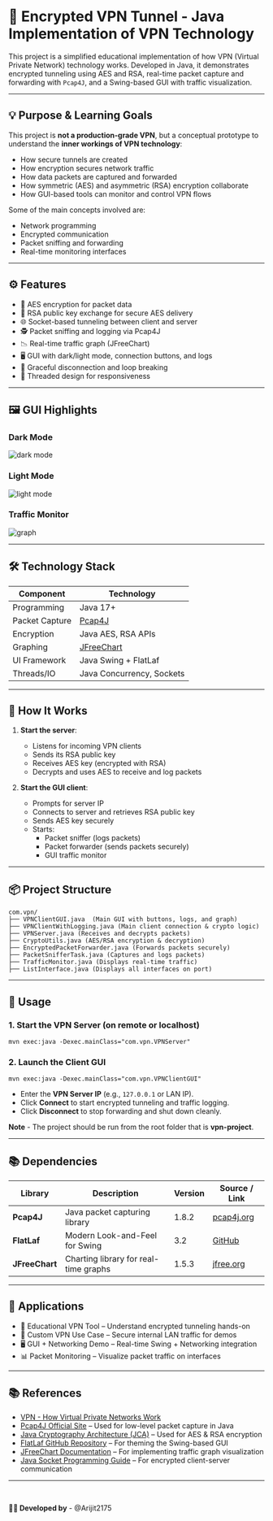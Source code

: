 # 🔐 Encrypted VPN Tunnel - Java Implementation of VPN Technology

This project is a simplified educational implementation of how VPN (Virtual Private Network) technology works. Developed in Java, it demonstrates encrypted tunneling using AES and RSA, real-time packet capture and forwarding with `Pcap4J`, and a Swing-based GUI with traffic visualization.

---

## 💡 Purpose & Learning Goals

This project is **not a production-grade VPN**, but a conceptual prototype to understand the **inner workings of VPN technology**:

- How secure tunnels are created
- How encryption secures network traffic
- How data packets are captured and forwarded
- How symmetric (AES) and asymmetric (RSA) encryption collaborate
- How GUI-based tools can monitor and control VPN flows

Some of the main concepts involved are:

- Network programming
- Encrypted communication
- Packet sniffing and forwarding
- Real-time monitoring interfaces

---

## ⚙️ Features

- 🔐 AES encryption for packet data
- 🔑 RSA public key exchange for secure AES delivery
- 🌐 Socket-based tunneling between client and server
- 🕵️ Packet sniffing and logging via Pcap4J
- 📉 Real-time traffic graph (JFreeChart)
- 🖥️ GUI with dark/light mode, connection buttons, and logs
- 🚫 Graceful disconnection and loop breaking
- 🧵 Threaded design for responsiveness

---

## 🖼️ GUI Highlights

### Dark Mode  
![dark mode](assets/gui_dark.png)

### Light Mode  
![light mode](assets/gui_light.png)

### Traffic Monitor  
![graph](assets/traffic_graph.png)

---

## 🛠️ Technology Stack

| Component         | Technology         |
|------------------|--------------------|
| Programming       | Java 17+           |
| Packet Capture    | [Pcap4J](https://www.pcap4j.org/) |
| Encryption        | Java AES, RSA APIs |
| Graphing          | [JFreeChart](https://www.jfree.org/jfreechart/) |
| UI Framework      | Java Swing + FlatLaf |
| Threads/IO        | Java Concurrency, Sockets |

---

## 🚀 How It Works

1. **Start the server**:
   - Listens for incoming VPN clients
   - Sends its RSA public key
   - Receives AES key (encrypted with RSA)
   - Decrypts and uses AES to receive and log packets

2. **Start the GUI client**:
   - Prompts for server IP
   - Connects to server and retrieves RSA public key
   - Sends AES key securely
   - Starts:
     - Packet sniffer (logs packets)
     - Packet forwarder (sends packets securely)
     - GUI traffic monitor

---

## 📦 Project Structure

```
com.vpn/
├── VPNClientGUI.java  (Main GUI with buttons, logs, and graph)
├── VPNClientWithLogging.java (Main client connection & crypto logic)
├── VPNServer.java (Receives and decrypts packets)
├── CryptoUtils.java (AES/RSA encryption & decryption)
├── EncryptedPacketForwarder.java (Forwards packets securely)
├── PacketSnifferTask.java (Captures and logs packets)
├── TrafficMonitor.java (Displays real-time traffic)
├── ListInterface.java (Displays all interfaces on port)
```

---

## 🚀 Usage

### 1. Start the VPN Server (on remote or localhost)

```
mvn exec:java -Dexec.mainClass="com.vpn.VPNServer"
```

### 2. Launch the Client GUI

```
mvn exec:java -Dexec.mainClass="com.vpn.VPNClientGUI"
```

- Enter the **VPN Server IP** (e.g., `127.0.0.1` or LAN IP).
- Click **Connect** to start encrypted tunneling and traffic logging.
- Click **Disconnect** to stop forwarding and shut down cleanly.

**Note** - The project should be run from the root folder that is **vpn-project**.

---

## 📚 Dependencies

| Library        | Description                           | Version | Source / Link                                      |
| -------------- | ------------------------------------- | ------- | -------------------------------------------------- |
| **Pcap4J**     | Java packet capturing library         | 1.8.2   | [pcap4j.org](https://www.pcap4j.org/)              |
| **FlatLaf**    | Modern Look-and-Feel for Swing        | 3.2     | [GitHub](https://github.com/JFormDesigner/FlatLaf) |
| **JFreeChart** | Charting library for real-time graphs | 1.5.3   | [jfree.org](https://www.jfree.org/jfreechart/)     |

---

## 🧭 Applications

- 🧪 Educational VPN Tool – Understand encrypted tunneling hands-on
- 🔐 Custom VPN Use Case – Secure internal LAN traffic for demos
- 🖥️ GUI + Networking Demo – Real-time Swing + Networking integration
- 📊 Packet Monitoring – Visualize packet traffic on interfaces

---

## 📚 References

- [VPN - How Virtual Private Networks Work](https://www.cloudflare.com/learning/network-layer/what-is-a-vpn/)
- [Pcap4J Official Site](https://www.pcap4j.org/) – Used for low-level packet capture in Java
- [Java Cryptography Architecture (JCA)](https://docs.oracle.com/javase/8/docs/technotes/guides/security/crypto/CryptoSpec.html) – Used for AES & RSA encryption
- [FlatLaf GitHub Repository](https://github.com/JFormDesigner/FlatLaf) – For theming the Swing-based GUI
- [JFreeChart Documentation](https://www.jfree.org/jfreechart/) – For implementing traffic graph visualization
- [Java Socket Programming Guide](https://docs.oracle.com/javase/tutorial/networking/sockets/) – For encrypted client-server communication

---

<br>

**👨‍💻 Developed by** - @Arijit2175